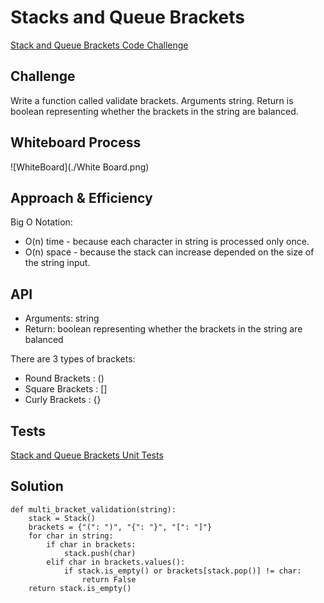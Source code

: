 # Stacks and Queue Brackets

[Stack and Queue Brackets Code Challenge](https://github.com/deshondixon/data-structures-and-algorithms/blob/main/python/code_challenges/stack_queue_brackets.py)

## Challenge
<!-- Description of the challenge -->

Write a function called validate brackets. Arguments string. Return is boolean
representing whether the brackets in the string are balanced.

## Whiteboard Process
<!-- Embedded whiteboard image -->

![WhiteBoard](./White Board.png)

## Approach & Efficiency
<!-- What approach did you take? Why? What is the Big O space/time for this approach? -->

Big O Notation:

- O(n) time - because each character in string is processed only once.
- O(n) space - because the stack can increase depended on the size of the string input.
## API
<!-- Description of each method publicly available to your Stack and Queue-->

- Arguments: string
- Return: boolean
representing whether the brackets in the string are balanced

There are 3 types of brackets:

- Round Brackets : ()
- Square Brackets : []
- Curly Brackets : {}

## Tests

[Stack and Queue Brackets Unit Tests](https://github.com/deshondixon/data-structures-and-algorithms/blob/main/python/tests/code_challenges/test_stack_queue_brackets.py)

## Solution

    def multi_bracket_validation(string):
        stack = Stack()
        brackets = {"(": ")", "{": "}", "[": "]"}
        for char in string:
            if char in brackets:
                stack.push(char)
            elif char in brackets.values():
                if stack.is_empty() or brackets[stack.pop()] != char:
                    return False
        return stack.is_empty()

